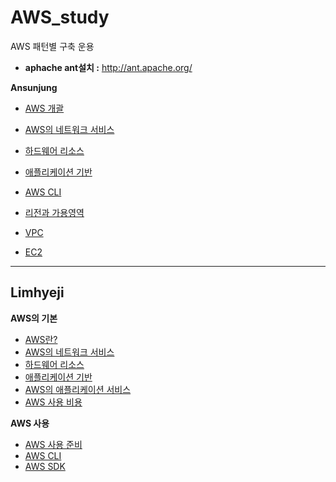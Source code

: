 # AWS_study
AWS 패턴별 구축 운용

+ **aphache ant설치 :** http://ant.apache.org/

**Ansunjung**
+ [AWS 개괄](https://github.com/sunjungAn/AWS_study/blob/master/Ansunjung./AWS%20%EA%B0%9C%EA%B4%84.md)
+ [AWS의 네트워크 서비스](https://github.com/sunjungAn/AWS_study/blob/master/Ansunjung./AWS%EC%9D%98%20%EB%84%A4%ED%8A%B8%EC%9B%8C%ED%81%AC%20%EC%84%9C%EB%B9%84%EC%8A%A4%20.md)
+ [하드웨어 리소스](https://github.com/sunjungAn/AWS_study/blob/master/Ansunjung./%ED%95%98%EB%93%9C%EC%9B%A8%EC%96%B4%20%EB%A6%AC%EC%86%8C%EC%8A%A4.md)
+ [애플리케이션 기반](https://github.com/sunjungAn/AWS_study/blob/master/Ansunjung./%EC%95%A0%ED%94%8C%EB%A6%AC%EC%BC%80%EC%9D%B4%EC%85%98%20%EA%B8%B0%EB%B0%98.md)

+ [AWS CLI](https://github.com/sunjungAn/AWS_study/blob/master/Ansunjung./AWS%20CLI.md)
+ [리전과 가용영역](https://github.com/sunjungAn/AWS_study/blob/master/Ansunjung./%EB%A6%AC%EC%A0%84%EA%B3%BC%20%EA%B0%80%EC%9A%A9%EC%98%81%EC%97%AD.md)
+ [VPC](https://github.com/sunjungAn/AWS_study/blob/master/Ansunjung./VPC.md)
+ [EC2]()
---------------------------------------------------------------------------------------------------------------------

## Limhyeji
**AWS의 기본**
+ [AWS란?](https://github.com/sunjungAn/AWS_study/blob/master/Limhyeji/1-1%20aws%EB%9E%80.md)
+ [AWS의 네트워크 서비스](https://github.com/sunjungAn/AWS_study/blob/master/Limhyeji/1-2%20aws%EC%9D%98%20%EB%84%A4%ED%8A%B8%EC%9B%8C%ED%81%AC%20%EC%84%9C%EB%B9%84%EC%8A%A4.md)
+ [하드웨어 리소스](https://github.com/sunjungAn/AWS_study/blob/master/Limhyeji/1-3%20%ED%95%98%EB%93%9C%EC%9B%A8%EC%96%B4%20%EB%A6%AC%EC%86%8C%EC%8A%A4.md)
+ [애플리케이션 기반](https://github.com/sunjungAn/AWS_study/blob/master/Limhyeji/1-4%20%EC%95%A0%ED%94%8C%EB%A6%AC%EC%BC%80%EC%9D%B4%EC%85%98%20%EA%B8%B0%EB%B0%98.md)
+ [AWS의 애플리케이션 서비스](https://github.com/sunjungAn/AWS_study/blob/master/Limhyeji/1-5%20AWS%EC%9D%98%20%EC%95%A0%ED%94%8C%EB%A6%AC%EC%BC%80%EC%9D%B4%EC%85%98%20%EC%84%9C%EB%B9%84%EC%8A%A4.md)
+ [AWS 사용 비용](https://github.com/sunjungAn/AWS_study/blob/master/Limhyeji/1-6%20AWS%20%EC%82%AC%EC%9A%A9%20%EB%B9%84%EC%9A%A9.md)

**AWS 사용**
+ [AWS 사용 준비](https://github.com/sunjungAn/AWS_study/blob/master/Limhyeji/2-1%20aws%20%EC%82%AC%EC%9A%A9%20%EC%A4%80%EB%B9%84.md)
+ [AWS CLI](https://github.com/sunjungAn/AWS_study/blob/master/Limhyeji/2-2%20AWS%20CLI.md)
+ [AWS SDK](https://github.com/sunjungAn/AWS_study/blob/master/Limhyeji/2-3%20AWS%20SDK.md)
